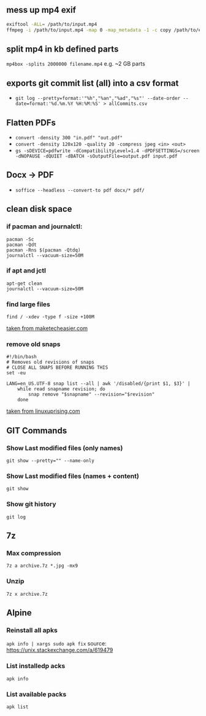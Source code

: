 ## mess up mp4 exif
```bash
exiftool -ALL= /path/to/input.mp4
ffmpeg -i /path/to/input.mp4 -map 0 -map_metadata -1 -c copy /path/to/export.mp4
```
## split mp4 in kb defined parts
`mp4box -splits 2000000 filename.mp4`
e.g. ~2 GB parts

## exports git commit list (all) into a csv format
- `git log --pretty=format:'"%h","%an","%ad","%s"' --date-order --date=format:'%d.%m.%Y %H:%M:%S' > allCommits.csv`

## Flatten PDFs
- `convert -density 300 "in.pdf" "out.pdf"`
- `convert -density 120x120 -quality 20 -compress jpeg <in> <out>`
- `gs -sDEVICE=pdfwrite -dCompatibilityLevel=1.4 -dPDFSETTINGS=/screen -dNOPAUSE -dQUIET -dBATCH -sOutputFile=output.pdf input.pdf`

## Docx -> PDF
- `soffice --headless --convert-to pdf docx/* pdf/`

## clean disk space

### if pacman and journalctl:
```
pacman -Sc
pacman -Qdt
pacman -Rns $(pacman -Qtdq)
journalctl --vacuum-size=50M
```

### if apt and jctl
```
apt-get clean
journalctl --vacuum-size=50M
```

### find large files
`find / -xdev -type f -size +100M`

[taken from maketecheasier.com](https://www.maketecheasier.com/find-large-files-linux)

### remove old snaps
```
#!/bin/bash
# Removes old revisions of snaps
# CLOSE ALL SNAPS BEFORE RUNNING THIS
set -eu

LANG=en_US.UTF-8 snap list --all | awk '/disabled/{print $1, $3}' |
    while read snapname revision; do
        snap remove "$snapname" --revision="$revision"
    done
```

[taken from linuxuprising.com](https://www.linuxuprising.com/2019/04/how-to-remove-old-snap-versions-to-free.html)


## GIT Commands
### Show Last modified files (only names)
`git show --pretty="" --name-only`
### Show Last modified files (names + content)
`git show`
### Show git history
`git log`

## 7z
### Max compression
`7z a archive.7z *.jpg -mx9`

### Unzip
`7z x archive.7z`

## Alpine
### Reinstall all apks
`apk info | xargs sudo apk fix`
source: https://unix.stackexchange.com/a/619479

### List installedp acks
`apk info`

### List available packs
`apk list`
